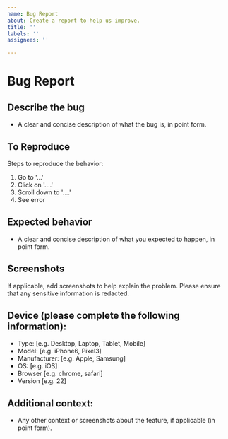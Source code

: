 ```yaml
---
name: Bug Report
about: Create a report to help us improve.
title: ''
labels: ''
assignees: ''

---
```


# Bug Report

## Describe the bug

- A clear and concise description of what the bug is, in point form.

## To Reproduce

Steps to reproduce the behavior:

1. Go to '...'
2. Click on '....'
3. Scroll down to '....'
4. See error

## Expected behavior

- A clear and concise description of what you expected to happen, in point form.

## Screenshots

If applicable, add screenshots to help explain the problem. Please ensure that any sensitive information is redacted.

## Device (please complete the following information):

- Type: [e.g. Desktop, Laptop, Tablet, Mobile]
- Model: [e.g. iPhone6, Pixel3]
- Manufacturer: [e.g. Apple, Samsung]
- OS: [e.g. iOS]
- Browser [e.g. chrome, safari]
- Version [e.g. 22]

## Additional context:

- Any other context or screenshots about the feature, if applicable (in point form).

